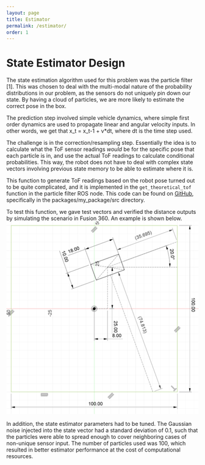 ```yaml
---
layout: page
title: Estimator
permalink: /estimator/
order: 1
---
```


# State Estimator Design

The state estimation algorithm used for this problem was the particle filter [1]. This was chosen to deal with the multi-modal nature of the probability distributions in our problem, as the sensors do not uniquely pin down our state. By having a cloud of particles, we are more likely to estimate the correct pose in the box. 

The prediction step involved simple vehicle dynamics, where simple first order dynamics are used to propagate linear and angular velocity inputs. In other words, we get that x_t = x_t-1 + v\*dt, where dt is the time step used. 

The challenge is in the correction/resampling step. Essentially the idea is to calculate what the ToF sensor readings _would_ be for the specific pose that each particle is in, and use the actual ToF readings to calculate conditional probabilities. This way, the robot does not have to deal with complex state vectors involving previous state memory to be able to estimate where it is.

This function to generate ToF readings based on the robot pose turned out to be quite complicated, and it is implemented in the ```get_theoretical_tof``` function in the particle filter ROS node. This code can be found on [GitHub](https://github.com/dherreravicioso/e205-robot-in-a-box/tree/v3/packages/my_package/src), specifically in the packages/my_package/src directory.

To test this function, we gave test vectors and verified the distance outputs by simulating the scenario in Fusion 360. An example is shown below.
![fusion](./assets/img/fusion.png)

In addition, the state estimator parameters had to be tuned. The Gaussian noise injected into the state vector had a standard deviation of 0.1, such that the particles were able to spread enough to cover neighboring cases of non-unique sensor input. The number of particles used was 100, which resulted in better estimator performance at the cost of computational resources. 